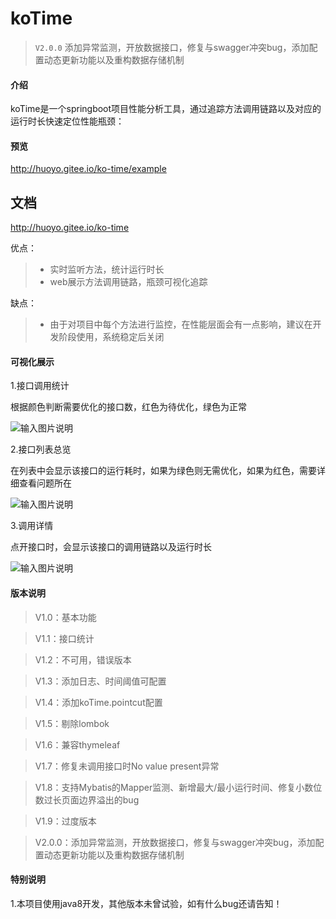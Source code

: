 # koTime

> `V2.0.0` 添加异常监测，开放数据接口，修复与swagger冲突bug，添加配置动态更新功能以及重构数据存储机制


#### 介绍
koTime是一个springboot项目性能分析工具，通过追踪方法调用链路以及对应的运行时长快速定位性能瓶颈：

#### 预览

http://huoyo.gitee.io/ko-time/example

## 文档

http://huoyo.gitee.io/ko-time


优点：
> * 实时监听方法，统计运行时长
> * web展示方法调用链路，瓶颈可视化追踪



缺点：
> * 由于对项目中每个方法进行监控，在性能层面会有一点影响，建议在开发阶段使用，系统稳定后关闭



#### 可视化展示

1.接口调用统计

根据颜色判断需要优化的接口数，红色为待优化，绿色为正常

![输入图片说明](https://images.gitee.com/uploads/images/2020/1210/192544_932c9e75_1625471.png "屏幕截图.png")

2.接口列表总览

在列表中会显示该接口的运行耗时，如果为绿色则无需优化，如果为红色，需要详细查看问题所在

![输入图片说明](https://images.gitee.com/uploads/images/2020/1210/192615_192e1123_1625471.png "屏幕截图.png")

3.调用详情

点开接口时，会显示该接口的调用链路以及运行时长

![输入图片说明](https://images.gitee.com/uploads/images/2020/1211/191651_15b5424b_1625471.png "屏幕截图.png")

#### 版本说明

> V1.0：基本功能

> V1.1：接口统计

> V1.2：不可用，错误版本

> V1.3：添加日志、时间阈值可配置

> V1.4：添加koTime.pointcut配置

> V1.5：剔除lombok

> V1.6：兼容thymeleaf

> V1.7：修复未调用接口时No value present异常

> V1.8：支持Mybatis的Mapper监测、新增最大/最小运行时间、修复小数位数过长页面边界溢出的bug

> V1.9：过度版本

> V2.0.0：添加异常监测，开放数据接口，修复与swagger冲突bug，添加配置动态更新功能以及重构数据存储机制
#### 特别说明

1.本项目使用java8开发，其他版本未曾试验，如有什么bug还请告知！



